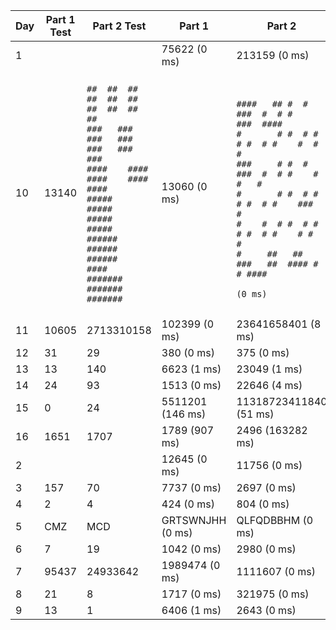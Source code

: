 | Day | Part 1 Test | Part 2 Test | Part 1 | Part 2 |
|-----|-------------|-------------|--------|--------|
| 1   |          |           |  75622 (0 ms)   |  213159 (0 ms)   |
| 10   |  13140         |  <br>```##  ##  ##  ##  ##  ##  ##  ##  ##  ##   ```<br>```###   ###   ###   ###   ###   ###   ###  ```<br>```####    ####    ####    ####    ####     ```<br>```#####     #####     #####     #####      ```<br>```######      ######      ######      #### ```<br>```#######       #######       #######      ```<br>```                                         ```          |  13060 (0 ms)   |  <br>```####   ## #  # ###  #  # #    ###  ####  ```<br>```#       # #  # #  # #  # #    #  #    #  ```<br>```###     # #  # ###  #  # #    #  #   #   ```<br>```#       # #  # #  # #  # #    ###   #    ```<br>```#    #  # #  # #  # #  # #    # #  #     ```<br>```#     ##   ##  ###   ##  #### #  # ####  ```<br>```                                          (0 ms)```   |
| 11   |  10605         |  2713310158          |  102399 (0 ms)   |  23641658401 (8 ms)   |
| 12   |  31         |  29          |  380 (0 ms)   |  375 (0 ms)   |
| 13   |  13         |  140          |  6623 (1 ms)   |  23049 (1 ms)   |
| 14   |  24         |  93          |  1513 (0 ms)   |  22646 (4 ms)   |
| 15   |  0         |  24          |  5511201 (146 ms)   |  11318723411840 (51 ms)   |
| 16   |  1651         |  1707          |  1789 (907 ms)   |  2496 (163282 ms)   |
| 2   |          |           |  12645 (0 ms)   |  11756 (0 ms)   |
| 3   |  157         |  70          |  7737 (0 ms)   |  2697 (0 ms)   |
| 4   |  2         |  4          |  424 (0 ms)   |  804 (0 ms)   |
| 5   |  CMZ         |  MCD          |  GRTSWNJHH (0 ms)   |  QLFQDBBHM (0 ms)   |
| 6   |  7         |  19          |  1042 (0 ms)   |  2980 (0 ms)   |
| 7   |  95437         |  24933642          |  1989474 (0 ms)   |  1111607 (0 ms)   |
| 8   |  21         |  8          |  1717 (0 ms)   |  321975 (0 ms)   |
| 9   |  13         |  1          |  6406 (1 ms)   |  2643 (0 ms)   |
